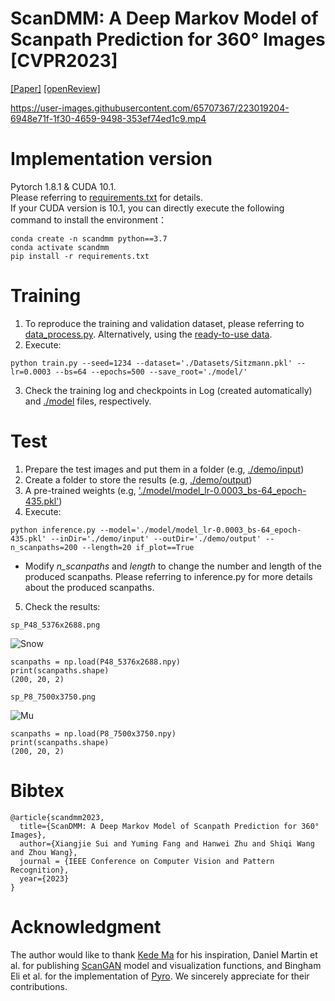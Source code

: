 # ScanDMM: A Deep Markov Model of Scanpath Prediction for 360° Images [CVPR2023]

[[Paper]]() [[openReview]](https://openreview.net/forum?id=Z5RSvPEbyK)  
    
https://user-images.githubusercontent.com/65707367/223019204-6948e71f-1f30-4659-9498-353ef74ed1c9.mp4



# Implementation version
Pytorch 1.8.1 & CUDA 10.1.  
Please referring to [requirements.txt](https://github.com/xiangjieSui/ScanDMM/blob/master/requirement.txt) for details.  
If your CUDA version is 10.1, you can directly execute the following command to install the environment：  
```
conda create -n scandmm python==3.7  
conda activate scandmm
pip install -r requirements.txt
```

# Training  
1. To reproduce the training and validation dataset, please referring to [data_process.py](https://github.com/xiangjieSui/ScanDMM/blob/master/data_process.py). Alternatively, using the [ready-to-use data](https://github.com/xiangjieSui/ScanDMM/tree/master/Datasets).
2. Execute:  
```
python train.py --seed=1234 --dataset='./Datasets/Sitzmann.pkl' --lr=0.0003 --bs=64 --epochs=500 --save_root='./model/'
```
3. Check the training log and checkpoints in Log (created automatically) and [./model](https://github.com/xiangjieSui/ScanDMM/tree/master/model) files, respectively.

# Test  
1. Prepare the test images and put them in a folder (e.g, [./demo/input](https://github.com/xiangjieSui/ScanDMM/tree/master/demo/input))  
2. Create a folder to store the results (e.g, [./demo/output](https://github.com/xiangjieSui/ScanDMM/tree/master/demo/output)) 
3. A pre-trained weights (e.g, ['./model/model_lr-0.0003_bs-64_epoch-435.pkl'](https://github.com/xiangjieSui/ScanDMM/tree/master/model))  
4. Execute:
```
python inference.py --model='./model/model_lr-0.0003_bs-64_epoch-435.pkl' --inDir='./demo/input' --outDir='./demo/output' --n_scanpaths=200 --length=20 if_plot==True
```  
* Modify *n_scanpaths* and *length* to change the number and length of the produced scanpaths. Please referring to inference.py for more details about the produced scanpaths.  
5. Check the results:  
``` 
sp_P48_5376x2688.png
```
![Snow](https://github.com/xiangjieSui/ScanDMM/blob/master/demo/output/sp_P48_5376x2688.png)  
```
scanpaths = np.load(P48_5376x2688.npy)
print(scanpaths.shape)
(200, 20, 2)
```
```
sp_P8_7500x3750.png
```
![Mu](https://github.com/xiangjieSui/ScanDMM/blob/master/demo/output/sp_P8_7500x3750.png)
```
scanpaths = np.load(P8_7500x3750.npy)
print(scanpaths.shape)
(200, 20, 2)
```

# Bibtex
```
@article{scandmm2023,
  title={ScanDMM: A Deep Markov Model of Scanpath Prediction for 360° Images},
  author={Xiangjie Sui and Yuming Fang and Hanwei Zhu and Shiqi Wang and Zhou Wang},
  journal = {IEEE Conference on Computer Vision and Pattern Recognition}, 
  year={2023}
}
```

# Acknowledgment
The author would like to thank [Kede Ma](https://kedema.org/) for his inspiration, Daniel Martin et al. for publishing [ScanGAN](https://github.com/DaniMS-ZGZ/ScanGAN360) model and visualization functions, and Bingham Eli et al. for the implementation of [Pyro](https://github.com/pyro-ppl/pyro). We sincerely appreciate for their contributions.
